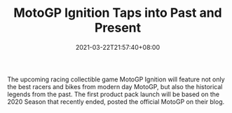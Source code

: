 ﻿---
title: "MotoGP Ignition Taps into Past and Present"
date: 2021-03-22T21:57:40+08:00
lastmod: 2021-03-22T16:45:40+08:00
draft: false
authors: ["Georgette"]
description: "The upcoming racing collectible game MotoGP Ignition will feature not only the best racers and bikes from modern day MotoGP, but also the historical legends from the past. The first product pack launch will be based on the 2020 Season that recently ended, posted the official MotoGP on their blog."
featuredImage: "motogp-ignition-taps-into-past-and-present.png"
tags: ["Virtual World","Play to Earn"]
categories: ["news"]
news: ["Virtual World"]
weight: 
lightgallery: true
pinned: false
recommend: false
recommend1: false
---

The upcoming racing collectible game MotoGP Ignition will feature not only the best racers and bikes from modern day MotoGP, but also the historical legends from the past. The first product pack launch will be based on the 2020 Season that recently ended, posted the official MotoGP on their blog.

<!--more-->

